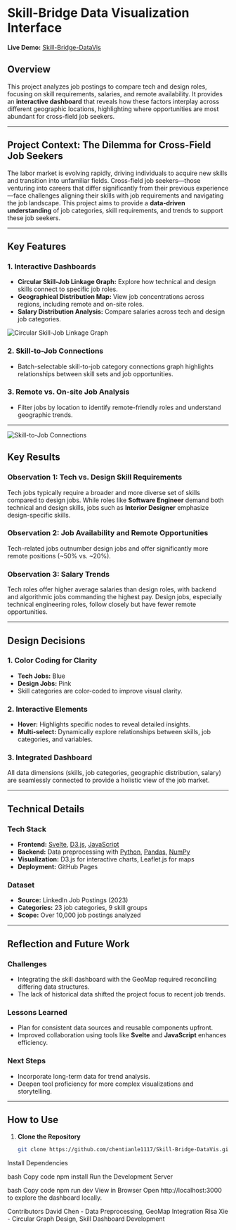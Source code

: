 # Skill-Bridge Data Visualization Interface

**Live Demo:** [Skill-Bridge-DataVis](https://chentianle1117.github.io/Skill-Bridge-DataVis/)





## Overview

This project analyzes job postings to compare tech and design roles, focusing on skill requirements, salaries, and remote availability. It provides an **interactive dashboard** that reveals how these factors interplay across different geographic locations, highlighting where opportunities are most abundant for cross-field job seekers.

---

## Project Context: The Dilemma for Cross-Field Job Seekers

The labor market is evolving rapidly, driving individuals to acquire new skills and transition into unfamiliar fields. Cross-field job seekers—those venturing into careers that differ significantly from their previous experience—face challenges aligning their skills with job requirements and navigating the job landscape. This project aims to provide a **data-driven understanding** of job categories, skill requirements, and trends to support these job seekers.

---

## Key Features

### 1. **Interactive Dashboards**
- **Circular Skill-Job Linkage Graph:** Explore how technical and design skills connect to specific job roles.  
- **Geographical Distribution Map:** View job concentrations across regions, including remote and on-site roles.  
- **Salary Distribution Analysis:** Compare salaries across tech and design job categories.

![Circular Skill-Job Linkage Graph](https://assets.super.so/5a67847d-7eb5-43aa-9a41-ef8da32c4c16/images/e3ddaf73-0c56-4cfb-be3f-4aef65f5b513/Untitled-video-_12__1.gif?w=706.3333740234375)

### 2. **Skill-to-Job Connections**
- Batch-selectable skill-to-job category connections graph highlights relationships between skill sets and job opportunities.  
### 3. **Remote vs. On-site Job Analysis**
- Filter jobs by location to identify remote-friendly roles and understand geographic trends.
---

![Skill-to-Job Connections](https://assets.super.so/5a67847d-7eb5-43aa-9a41-ef8da32c4c16/images/b2e80692-7f81-4057-b091-9bac1c950808/Untitled-video-_13_.gif?w=706.3333740234375)

## Key Results

### Observation 1: Tech vs. Design Skill Requirements
Tech jobs typically require a broader and more diverse set of skills compared to design jobs. While roles like **Software Engineer** demand both technical and design skills, jobs such as **Interior Designer** emphasize design-specific skills.

### Observation 2: Job Availability and Remote Opportunities
Tech-related jobs outnumber design jobs and offer significantly more remote positions (~50% vs. ~20%).

### Observation 3: Salary Trends
Tech roles offer higher average salaries than design roles, with backend and algorithmic jobs commanding the highest pay. Design jobs, especially technical engineering roles, follow closely but have fewer remote opportunities.

---

## Design Decisions

### 1. **Color Coding for Clarity**
- **Tech Jobs:** Blue  
- **Design Jobs:** Pink  
- Skill categories are color-coded to improve visual clarity.

### 2. **Interactive Elements**
- **Hover:** Highlights specific nodes to reveal detailed insights.  
- **Multi-select:** Dynamically explore relationships between skills, job categories, and variables.

### 3. **Integrated Dashboard**
All data dimensions (skills, job categories, geographic distribution, salary) are seamlessly connected to provide a holistic view of the job market.

---

## Technical Details

### Tech Stack
- **Frontend:** [Svelte](https://svelte.dev/), [D3.js](https://d3js.org/), [JavaScript](https://www.javascript.com/)
- **Backend:** Data preprocessing with [Python](https://www.python.org/), [Pandas](https://pandas.pydata.org/), [NumPy](https://numpy.org/)
- **Visualization:** D3.js for interactive charts, Leaflet.js for maps
- **Deployment:** GitHub Pages

### Dataset
- **Source:** LinkedIn Job Postings (2023)  
- **Categories:** 23 job categories, 9 skill groups  
- **Scope:** Over 10,000 job postings analyzed

---

## Reflection and Future Work

### Challenges
- Integrating the skill dashboard with the GeoMap required reconciling differing data structures.  
- The lack of historical data shifted the project focus to recent job trends.

### Lessons Learned
- Plan for consistent data sources and reusable components upfront.  
- Improved collaboration using tools like **Svelte** and **JavaScript** enhances efficiency.

### Next Steps
- Incorporate long-term data for trend analysis.  
- Deepen tool proficiency for more complex visualizations and storytelling.

---

## How to Use

1. **Clone the Repository**
   ```bash
   git clone https://github.com/chentianle1117/Skill-Bridge-DataVis.git
Install Dependencies

bash
Copy code
npm install
Run the Development Server

bash
Copy code
npm run dev
View in Browser Open http://localhost:3000 to explore the dashboard locally.

Contributors
David Chen - Data Preprocessing, GeoMap Integration
Risa Xie - Circular Graph Design, Skill Dashboard Development
